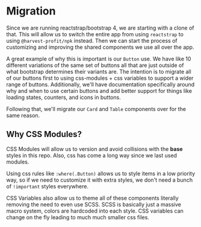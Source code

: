 # Migration

Since we are running reactstrap/bootstrap 4, we are starting with a clone of that. This will allow us to switch the entire app from using `reactstrap` to using `@harvest-profit/npk` instead. Then we can start the process of customizing and improving the shared components we use all over the app.

A great example of why this is important is our `Button` use. We have like 10 different variations of the same set of buttons all that are just outside of what bootstrap determines their variants are. The intention is to migrate all of our buttons first to using css-modules + css variables to support a wider range of buttons. Additionally, we'll have documentation specifically around why and when to use certain buttons and add better support for things like loading states, counters, and icons in buttons.

Following that, we'll migrate our `Card` and `Table` components over for the same reason.

## Why CSS Modules?

CSS Modules will allow us to version and avoid collisions with the **base** styles in this repo. Also, css has come a long way since we last used modules. 

Using css rules like `:where(.Button)` allows us to style items in a low priority way, so if we need to customize it with extra styles, we don't need a bunch of `!important` styles everywhere.

CSS Variables also allow us to theme all of these components literally removing the need to even use SCSS. SCSS is basically just a massive macro system, colors are hardcoded into each style. CSS variables can change on the fly leading to much much smaller css files.
